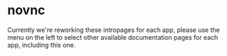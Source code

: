 # novnc

Currently we're reworking these intropages for each app, please use the menu on the left to select other available documentation pages for each app, including this one.
